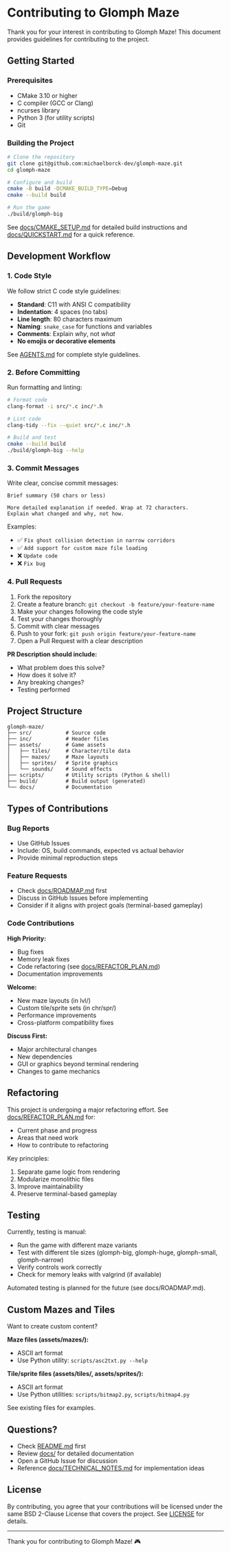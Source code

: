 # Contributing to Glomph Maze

Thank you for your interest in contributing to Glomph Maze! This document provides guidelines for contributing to the project.

## Getting Started

### Prerequisites
- CMake 3.10 or higher
- C compiler (GCC or Clang)
- ncurses library
- Python 3 (for utility scripts)
- Git

### Building the Project

```bash
# Clone the repository
git clone git@github.com:michaelborck-dev/glomph-maze.git
cd glomph-maze

# Configure and build
cmake -B build -DCMAKE_BUILD_TYPE=Debug
cmake --build build

# Run the game
./build/glomph-big
```

See [docs/CMAKE_SETUP.md](docs/CMAKE_SETUP.md) for detailed build instructions and [docs/QUICKSTART.md](docs/QUICKSTART.md) for a quick reference.

## Development Workflow

### 1. Code Style
We follow strict C code style guidelines:

- **Standard**: C11 with ANSI C compatibility
- **Indentation**: 4 spaces (no tabs)
- **Line length**: 80 characters maximum
- **Naming**: `snake_case` for functions and variables
- **Comments**: Explain *why*, not *what*
- **No emojis or decorative elements**

See [AGENTS.md](AGENTS.md) for complete style guidelines.

### 2. Before Committing

Run formatting and linting:

```bash
# Format code
clang-format -i src/*.c inc/*.h

# Lint code
clang-tidy --fix --quiet src/*.c inc/*.h

# Build and test
cmake --build build
./build/glomph-big --help
```

### 3. Commit Messages

Write clear, concise commit messages:

```
Brief summary (50 chars or less)

More detailed explanation if needed. Wrap at 72 characters.
Explain what changed and why, not how.
```

Examples:
- ✅ `Fix ghost collision detection in narrow corridors`
- ✅ `Add support for custom maze file loading`
- ❌ `Update code`
- ❌ `Fix bug`

### 4. Pull Requests

1. Fork the repository
2. Create a feature branch: `git checkout -b feature/your-feature-name`
3. Make your changes following the code style
4. Test your changes thoroughly
5. Commit with clear messages
6. Push to your fork: `git push origin feature/your-feature-name`
7. Open a Pull Request with a clear description

**PR Description should include:**
- What problem does this solve?
- How does it solve it?
- Any breaking changes?
- Testing performed

## Project Structure

```
glomph-maze/
├── src/           # Source code
├── inc/           # Header files
├── assets/        # Game assets
│   ├── tiles/     # Character/tile data
│   ├── mazes/     # Maze layouts
│   ├── sprites/   # Sprite graphics
│   └── sounds/    # Sound effects
├── scripts/       # Utility scripts (Python & shell)
├── build/         # Build output (generated)
└── docs/          # Documentation
```

## Types of Contributions

### Bug Reports
- Use GitHub Issues
- Include: OS, build commands, expected vs actual behavior
- Provide minimal reproduction steps

### Feature Requests
- Check [docs/ROADMAP.md](docs/ROADMAP.md) first
- Discuss in GitHub Issues before implementing
- Consider if it aligns with project goals (terminal-based gameplay)

### Code Contributions

**High Priority:**
- Bug fixes
- Memory leak fixes
- Code refactoring (see [docs/REFACTOR_PLAN.md](docs/REFACTOR_PLAN.md))
- Documentation improvements

**Welcome:**
- New maze layouts (in lvl/)
- Custom tile/sprite sets (in chr/spr/)
- Performance improvements
- Cross-platform compatibility fixes

**Discuss First:**
- Major architectural changes
- New dependencies
- GUI or graphics beyond terminal rendering
- Changes to game mechanics

## Refactoring

This project is undergoing a major refactoring effort. See [docs/REFACTOR_PLAN.md](docs/REFACTOR_PLAN.md) for:
- Current phase and progress
- Areas that need work
- How to contribute to refactoring

Key principles:
1. Separate game logic from rendering
2. Modularize monolithic files
3. Improve maintainability
4. Preserve terminal-based gameplay

## Testing

Currently, testing is manual:
- Run the game with different maze variants
- Test with different tile sizes (glomph-big, glomph-huge, glomph-small, glomph-narrow)
- Verify controls work correctly
- Check for memory leaks with valgrind (if available)

Automated testing is planned for the future (see docs/ROADMAP.md).

## Custom Mazes and Tiles

Want to create custom content?

**Maze files (assets/mazes/):**
- ASCII art format
- Use Python utility: `scripts/asc2txt.py --help`

**Tile/sprite files (assets/tiles/, assets/sprites/):**
- ASCII art format
- Use Python utilities: `scripts/bitmap2.py`, `scripts/bitmap4.py`

See existing files for examples.

## Questions?

- Check [README.md](README.md) first
- Review [docs/](docs/) for detailed documentation
- Open a GitHub Issue for discussion
- Reference [docs/TECHNICAL_NOTES.md](docs/TECHNICAL_NOTES.md) for implementation ideas

## License

By contributing, you agree that your contributions will be licensed under the same BSD 2-Clause License that covers the project. See [LICENSE](LICENSE) for details.

---

Thank you for contributing to Glomph Maze! 🎮
